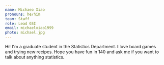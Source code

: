 ```yaml
---
name: Michaeo Xiao
pronouns: he/him
team: Staff
role: Lead GSI
email: michaelxiao1999
photo: michael.jpg
---
```


Hi! I'm a graduate student in the Statistics Department. I love board games and trying new recipes. Hope you have fun in 140 and ask me if you want to talk about anything statistics.